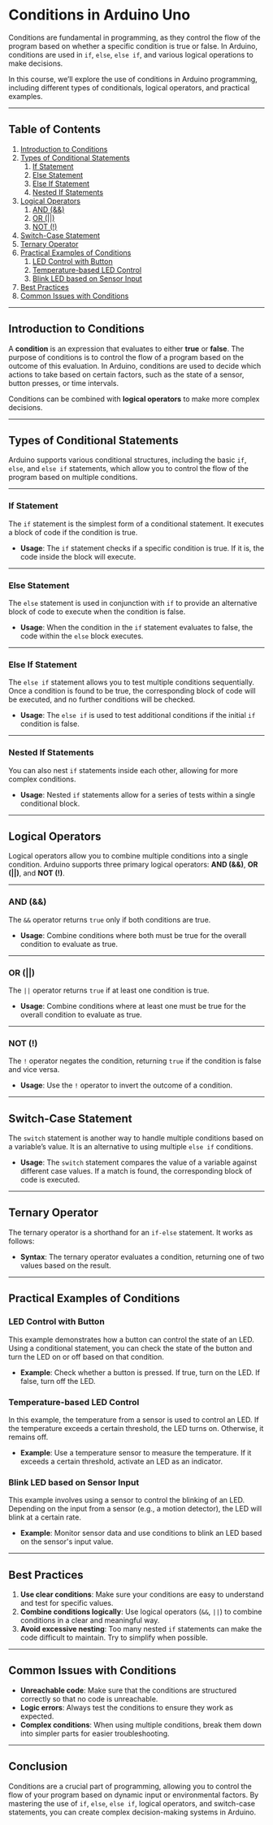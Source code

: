 # Conditions in Arduino Uno

Conditions are fundamental in programming, as they control the flow of the program based on whether a specific condition is true or false. In Arduino, conditions are used in `if`, `else`, `else if`, and various logical operations to make decisions.

In this course, we’ll explore the use of conditions in Arduino programming, including different types of conditionals, logical operators, and practical examples.

---

## Table of Contents

1. [Introduction to Conditions](#introduction-to-conditions)
2. [Types of Conditional Statements](#types-of-conditional-statements)
   1. [If Statement](#if-statement)
   2. [Else Statement](#else-statement)
   3. [Else If Statement](#else-if-statement)
   4. [Nested If Statements](#nested-if-statements)
3. [Logical Operators](#logical-operators)
   1. [AND (&&)](#and-&&)
   2. [OR (||)](#or-|)
   3. [NOT (!)](#not-)
4. [Switch-Case Statement](#switch-case-statement)
5. [Ternary Operator](#ternary-operator)
6. [Practical Examples of Conditions](#practical-examples-of-conditions)
   1. [LED Control with Button](#led-control-with-button)
   2. [Temperature-based LED Control](#temperature-based-led-control)
   3. [Blink LED based on Sensor Input](#blink-led-based-on-sensor-input)
7. [Best Practices](#best-practices)
8. [Common Issues with Conditions](#common-issues-with-conditions)

---

## Introduction to Conditions

A **condition** is an expression that evaluates to either **true** or **false**. The purpose of conditions is to control the flow of a program based on the outcome of this evaluation. In Arduino, conditions are used to decide which actions to take based on certain factors, such as the state of a sensor, button presses, or time intervals.

Conditions can be combined with **logical operators** to make more complex decisions.

---

## Types of Conditional Statements

Arduino supports various conditional structures, including the basic `if`, `else`, and `else if` statements, which allow you to control the flow of the program based on multiple conditions.

---

### If Statement

The `if` statement is the simplest form of a conditional statement. It executes a block of code if the condition is true.

- **Usage**: The `if` statement checks if a specific condition is true. If it is, the code inside the block will execute.

---

### Else Statement

The `else` statement is used in conjunction with `if` to provide an alternative block of code to execute when the condition is false.

- **Usage**: When the condition in the `if` statement evaluates to false, the code within the `else` block executes.

---

### Else If Statement

The `else if` statement allows you to test multiple conditions sequentially. Once a condition is found to be true, the corresponding block of code will be executed, and no further conditions will be checked.

- **Usage**: The `else if` is used to test additional conditions if the initial `if` condition is false.

---

### Nested If Statements

You can also nest `if` statements inside each other, allowing for more complex conditions.

- **Usage**: Nested `if` statements allow for a series of tests within a single conditional block.

---

## Logical Operators

Logical operators allow you to combine multiple conditions into a single condition. Arduino supports three primary logical operators: **AND (&&)**, **OR (||)**, and **NOT (!)**.

---

### AND (&&)

The `&&` operator returns `true` only if both conditions are true.

- **Usage**: Combine conditions where both must be true for the overall condition to evaluate as true.

---

### OR (||)

The `||` operator returns `true` if at least one condition is true.

- **Usage**: Combine conditions where at least one must be true for the overall condition to evaluate as true.

---

### NOT (!)

The `!` operator negates the condition, returning `true` if the condition is false and vice versa.

- **Usage**: Use the `!` operator to invert the outcome of a condition.

---

## Switch-Case Statement

The `switch` statement is another way to handle multiple conditions based on a variable’s value. It is an alternative to using multiple `else if` conditions.

- **Usage**: The `switch` statement compares the value of a variable against different case values. If a match is found, the corresponding block of code is executed.

---

## Ternary Operator

The ternary operator is a shorthand for an `if-else` statement. It works as follows:

- **Syntax**: The ternary operator evaluates a condition, returning one of two values based on the result.

---

## Practical Examples of Conditions

### LED Control with Button

This example demonstrates how a button can control the state of an LED. Using a conditional statement, you can check the state of the button and turn the LED on or off based on that condition.

- **Example**: Check whether a button is pressed. If true, turn on the LED. If false, turn off the LED.

### Temperature-based LED Control

In this example, the temperature from a sensor is used to control an LED. If the temperature exceeds a certain threshold, the LED turns on. Otherwise, it remains off.

- **Example**: Use a temperature sensor to measure the temperature. If it exceeds a certain threshold, activate an LED as an indicator.

### Blink LED based on Sensor Input

This example involves using a sensor to control the blinking of an LED. Depending on the input from a sensor (e.g., a motion detector), the LED will blink at a certain rate.

- **Example**: Monitor sensor data and use conditions to blink an LED based on the sensor's input value.

---

## Best Practices

1. **Use clear conditions**: Make sure your conditions are easy to understand and test for specific values.
2. **Combine conditions logically**: Use logical operators (`&&`, `||`) to combine conditions in a clear and meaningful way.
3. **Avoid excessive nesting**: Too many nested `if` statements can make the code difficult to maintain. Try to simplify when possible.

---

## Common Issues with Conditions

- **Unreachable code**: Make sure that the conditions are structured correctly so that no code is unreachable.
- **Logic errors**: Always test the conditions to ensure they work as expected.
- **Complex conditions**: When using multiple conditions, break them down into simpler parts for easier troubleshooting.

---

## Conclusion

Conditions are a crucial part of programming, allowing you to control the flow of your program based on dynamic input or environmental factors. By mastering the use of `if`, `else`, `else if`, logical operators, and switch-case statements, you can create complex decision-making systems in Arduino.

